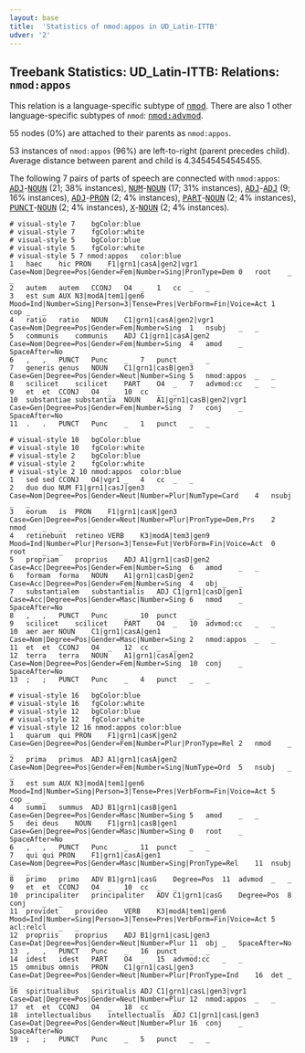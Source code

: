 ```yaml
---
layout: base
title:  'Statistics of nmod:appos in UD_Latin-ITTB'
udver: '2'
---
```


## Treebank Statistics: UD_Latin-ITTB: Relations: `nmod:appos`

This relation is a language-specific subtype of <tt><a href="la_ittb-dep-nmod.html">nmod</a></tt>.
There are also 1 other language-specific subtypes of `nmod`: <tt><a href="la_ittb-dep-nmod-advmod.html">nmod:advmod</a></tt>.

55 nodes (0%) are attached to their parents as `nmod:appos`.

53 instances of `nmod:appos` (96%) are left-to-right (parent precedes child).
Average distance between parent and child is 4.34545454545455.

The following 7 pairs of parts of speech are connected with `nmod:appos`: <tt><a href="la_ittb-pos-ADJ.html">ADJ</a></tt>-<tt><a href="la_ittb-pos-NOUN.html">NOUN</a></tt> (21; 38% instances), <tt><a href="la_ittb-pos-NUM.html">NUM</a></tt>-<tt><a href="la_ittb-pos-NOUN.html">NOUN</a></tt> (17; 31% instances), <tt><a href="la_ittb-pos-ADJ.html">ADJ</a></tt>-<tt><a href="la_ittb-pos-ADJ.html">ADJ</a></tt> (9; 16% instances), <tt><a href="la_ittb-pos-ADJ.html">ADJ</a></tt>-<tt><a href="la_ittb-pos-PRON.html">PRON</a></tt> (2; 4% instances), <tt><a href="la_ittb-pos-PART.html">PART</a></tt>-<tt><a href="la_ittb-pos-NOUN.html">NOUN</a></tt> (2; 4% instances), <tt><a href="la_ittb-pos-PUNCT.html">PUNCT</a></tt>-<tt><a href="la_ittb-pos-NOUN.html">NOUN</a></tt> (2; 4% instances), <tt><a href="la_ittb-pos-X.html">X</a></tt>-<tt><a href="la_ittb-pos-NOUN.html">NOUN</a></tt> (2; 4% instances).


~~~ conllu
# visual-style 7	bgColor:blue
# visual-style 7	fgColor:white
# visual-style 5	bgColor:blue
# visual-style 5	fgColor:white
# visual-style 5 7 nmod:appos	color:blue
1	haec	hic	PRON	F1|grn1|casA|gen2|vgr1	Case=Nom|Degree=Pos|Gender=Fem|Number=Sing|PronType=Dem	0	root	_	_
2	autem	autem	CCONJ	O4	_	1	cc	_	_
3	est	sum	AUX	N3|modA|tem1|gen6	Mood=Ind|Number=Sing|Person=3|Tense=Pres|VerbForm=Fin|Voice=Act	1	cop	_	_
4	ratio	ratio	NOUN	C1|grn1|casA|gen2|vgr1	Case=Nom|Degree=Pos|Gender=Fem|Number=Sing	1	nsubj	_	_
5	communis	communis	ADJ	C1|grn1|casA|gen2	Case=Nom|Degree=Pos|Gender=Fem|Number=Sing	4	amod	_	SpaceAfter=No
6	,	,	PUNCT	Punc	_	7	punct	_	_
7	generis	genus	NOUN	C1|grn1|casB|gen3	Case=Gen|Degree=Pos|Gender=Neut|Number=Sing	5	nmod:appos	_	_
8	scilicet	scilicet	PART	O4	_	7	advmod:cc	_	_
9	et	et	CCONJ	O4	_	10	cc	_	_
10	substantiae	substantia	NOUN	A1|grn1|casB|gen2|vgr1	Case=Gen|Degree=Pos|Gender=Fem|Number=Sing	7	conj	_	SpaceAfter=No
11	.	.	PUNCT	Punc	_	1	punct	_	_

~~~


~~~ conllu
# visual-style 10	bgColor:blue
# visual-style 10	fgColor:white
# visual-style 2	bgColor:blue
# visual-style 2	fgColor:white
# visual-style 2 10 nmod:appos	color:blue
1	sed	sed	CCONJ	O4|vgr1	_	4	cc	_	_
2	duo	duo	NUM	F1|grn1|casJ|gen3	Case=Nom|Degree=Pos|Gender=Neut|Number=Plur|NumType=Card	4	nsubj	_	_
3	eorum	is	PRON	F1|grn1|casK|gen3	Case=Gen|Degree=Pos|Gender=Neut|Number=Plur|PronType=Dem,Prs	2	nmod	_	_
4	retinebunt	retineo	VERB	K3|modA|tem3|gen9	Mood=Ind|Number=Plur|Person=3|Tense=Fut|VerbForm=Fin|Voice=Act	0	root	_	_
5	propriam	proprius	ADJ	A1|grn1|casD|gen2	Case=Acc|Degree=Pos|Gender=Fem|Number=Sing	6	amod	_	_
6	formam	forma	NOUN	A1|grn1|casD|gen2	Case=Acc|Degree=Pos|Gender=Fem|Number=Sing	4	obj	_	_
7	substantialem	substantialis	ADJ	C1|grn1|casD|gen1	Case=Acc|Degree=Pos|Gender=Masc|Number=Sing	6	nmod	_	SpaceAfter=No
8	,	,	PUNCT	Punc	_	10	punct	_	_
9	scilicet	scilicet	PART	O4	_	10	advmod:cc	_	_
10	aer	aer	NOUN	C1|grn1|casA|gen1	Case=Nom|Degree=Pos|Gender=Masc|Number=Sing	2	nmod:appos	_	_
11	et	et	CCONJ	O4	_	12	cc	_	_
12	terra	terra	NOUN	A1|grn1|casA|gen2	Case=Nom|Degree=Pos|Gender=Fem|Number=Sing	10	conj	_	SpaceAfter=No
13	;	;	PUNCT	Punc	_	4	punct	_	_

~~~


~~~ conllu
# visual-style 16	bgColor:blue
# visual-style 16	fgColor:white
# visual-style 12	bgColor:blue
# visual-style 12	fgColor:white
# visual-style 12 16 nmod:appos	color:blue
1	quarum	qui	PRON	F1|grn1|casK|gen2	Case=Gen|Degree=Pos|Gender=Fem|Number=Plur|PronType=Rel	2	nmod	_	_
2	prima	primus	ADJ	A1|grn1|casA|gen2	Case=Nom|Degree=Pos|Gender=Fem|Number=Sing|NumType=Ord	5	nsubj	_	_
3	est	sum	AUX	N3|modA|tem1|gen6	Mood=Ind|Number=Sing|Person=3|Tense=Pres|VerbForm=Fin|Voice=Act	5	cop	_	_
4	summi	summus	ADJ	B1|grn1|casB|gen1	Case=Gen|Degree=Pos|Gender=Masc|Number=Sing	5	amod	_	_
5	dei	deus	NOUN	F1|grn1|casB|gen1	Case=Gen|Degree=Pos|Gender=Masc|Number=Sing	0	root	_	SpaceAfter=No
6	,	,	PUNCT	Punc	_	11	punct	_	_
7	qui	qui	PRON	F1|grn1|casA|gen1	Case=Nom|Degree=Pos|Gender=Masc|Number=Sing|PronType=Rel	11	nsubj	_	_
8	primo	primo	ADV	B1|grn1|casG	Degree=Pos	11	advmod	_	_
9	et	et	CCONJ	O4	_	10	cc	_	_
10	principaliter	principaliter	ADV	C1|grn1|casG	Degree=Pos	8	conj	_	_
11	providet	provideo	VERB	K3|modA|tem1|gen6	Mood=Ind|Number=Sing|Person=3|Tense=Pres|VerbForm=Fin|Voice=Act	5	acl:relcl	_	_
12	propriis	proprius	ADJ	B1|grn1|casL|gen3	Case=Dat|Degree=Pos|Gender=Neut|Number=Plur	11	obj	_	SpaceAfter=No
13	,	,	PUNCT	Punc	_	16	punct	_	_
14	idest	idest	PART	O4	_	15	advmod:cc	_	_
15	omnibus	omnis	PRON	C1|grn1|casL|gen3	Case=Dat|Degree=Pos|Gender=Neut|Number=Plur|PronType=Ind	16	det	_	_
16	spiritualibus	spiritualis	ADJ	C1|grn1|casL|gen3|vgr1	Case=Dat|Degree=Pos|Gender=Neut|Number=Plur	12	nmod:appos	_	_
17	et	et	CCONJ	O4	_	18	cc	_	_
18	intellectualibus	intellectualis	ADJ	C1|grn1|casL|gen3	Case=Dat|Degree=Pos|Gender=Neut|Number=Plur	16	conj	_	SpaceAfter=No
19	;	;	PUNCT	Punc	_	5	punct	_	_

~~~


